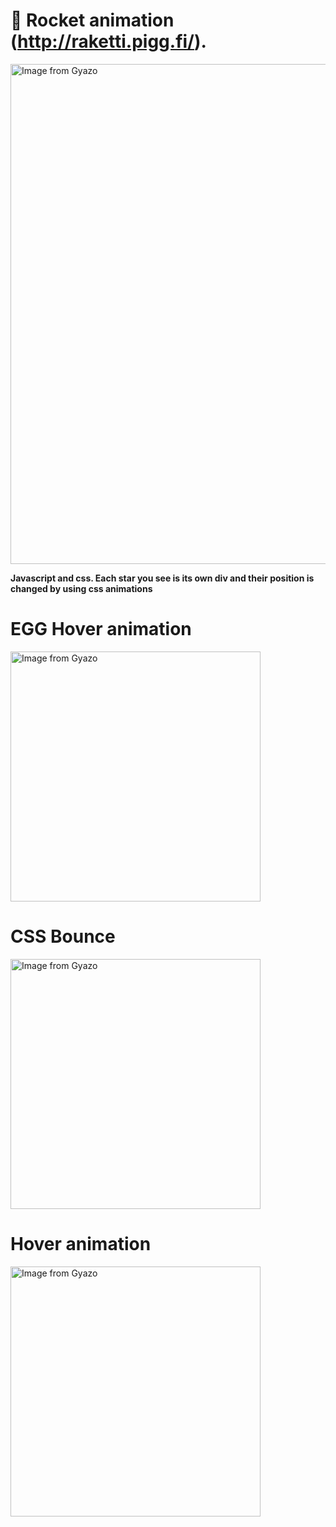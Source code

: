 # :rocket: Rocket animation (http://raketti.pigg.fi/).

<a href="https://gyazo.com/6aa14f89836123bc7cb89b919fd433b5"><img src="https://i.gyazo.com/6aa14f89836123bc7cb89b919fd433b5.gif" alt="Image from Gyazo" width="800"/></a>

**Javascript and css. Each star you see is its own div and their position is changed by using css animations**

# EGG Hover animation

<a href="https://gyazo.com/887e257355544a9c8bd8890e653b0326"><img src="https://i.gyazo.com/887e257355544a9c8bd8890e653b0326.gif" alt="Image from Gyazo" width="400"/></a>

# CSS Bounce

<a href="https://gyazo.com/f4d7471c668f90252af70a221589ffb2"><img src="https://i.gyazo.com/f4d7471c668f90252af70a221589ffb2.gif" alt="Image from Gyazo" width="400"/></a>


# Hover animation

<a href="https://gyazo.com/627816aa6760f7326ab8177890216b83"><img src="https://i.gyazo.com/627816aa6760f7326ab8177890216b83.gif" alt="Image from Gyazo" width="400"/></a>
